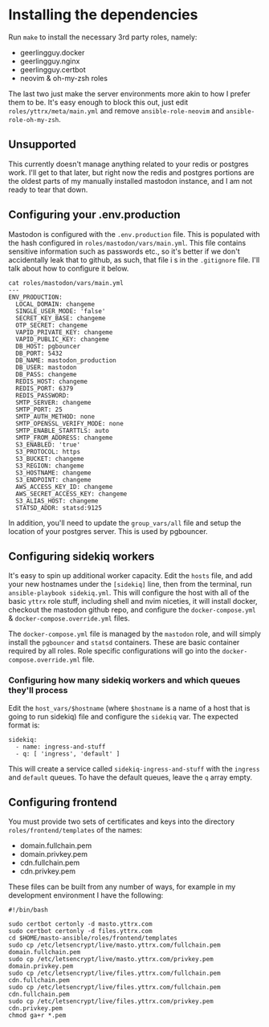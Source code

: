 # Installing the dependencies

Run `make` to install the necessary 3rd party roles, namely:
- geerlingguy.docker
- geerlingguy.nginx
- geerlingguy.certbot
- neovim & oh-my-zsh roles

The last two just make the server environments more akin to how I prefer them to be. It's easy enough to block this out, just edit `roles/yttrx/meta/main.yml` and remove `ansible-role-neovim` and `ansible-role-oh-my-zsh`.

## Unsupported

This currently doesn't manage anything related to your redis or postgres work.  I'll get to that later, but right now the redis and postgres portions are the oldest parts of my manually installed mastodon instance, and I am not ready to tear that down.

## Configuring your .env.production

Mastodon is configured with the `.env.production` file. This is populated with the hash configured in `roles/mastodon/vars/main.yml`.  This file contains sensitive information such as passwords etc., so it's better if we don't accidentally leak that to github, as such, that file i s in the `.gitignore` file.  I'll talk about how to configure it below.

```
cat roles/mastodon/vars/main.yml
---
ENV_PRODUCTION:
  LOCAL_DOMAIN: changeme
  SINGLE_USER_MODE: 'false'
  SECRET_KEY_BASE: changeme
  OTP_SECRET: changeme
  VAPID_PRIVATE_KEY: changeme
  VAPID_PUBLIC_KEY: changeme
  DB_HOST: pgbouncer
  DB_PORT: 5432
  DB_NAME: mastodon_production
  DB_USER: mastodon
  DB_PASS: changeme
  REDIS_HOST: changeme
  REDIS_PORT: 6379
  REDIS_PASSWORD:
  SMTP_SERVER: changeme
  SMTP_PORT: 25
  SMTP_AUTH_METHOD: none
  SMTP_OPENSSL_VERIFY_MODE: none
  SMTP_ENABLE_STARTTLS: auto
  SMTP_FROM_ADDRESS: changeme
  S3_ENABLED: 'true'
  S3_PROTOCOL: https
  S3_BUCKET: changeme
  S3_REGION: changeme
  S3_HOSTNAME: changeme
  S3_ENDPOINT: changeme
  AWS_ACCESS_KEY_ID: changeme
  AWS_SECRET_ACCESS_KEY: changeme
  S3_ALIAS_HOST: changeme
  STATSD_ADDR: statsd:9125
```

In addition, you'll need to update the `group_vars/all` file and setup the location of your postgres server. This is used by pgbouncer.

## Configuring sidekiq workers

It's easy to spin up additional worker capacity.  Edit the `hosts` file, and add your new hostnames under the `[sidekiq]` line, then from the terminal, run `ansible-playbook sidekiq.yml`.  This will configure the host with all of the basic `yttrx` role stuff, including shell and nvim niceties, it will install docker, checkout the mastodon github repo, and configure the `docker-compose.yml` & `docker-compose.override.yml` files.

The `docker-compose.yml` file is managed by the `mastodon` role, and will simply install the `pgbouncer` and `statsd` containers. These are basic container required by all roles.  Role specific configurations will go into the `docker-compose.override.yml` file.

### Configuring how many sidekiq workers and which queues they'll process

Edit the `host_vars/$hostname` (where `$hostname` is a name of a host that is going to run sidekiq) file and configure the `sidekiq` var.  The expected format is:

```
sidekiq:
  - name: ingress-and-stuff
  - q: [ 'ingress', 'default' ]
```

This will create a service called `sidekiq-ingress-and-stuff` with the `ingress` and `default` queues.  To have the default queues, leave the `q` array empty.

## Configuring frontend

You must provide two sets of certificates and keys into the directory `roles/frontend/templates` of the names:
- domain.fullchain.pem
- domain.privkey.pem
- cdn.fullchain.pem
- cdn.privkey.pem

These files can be built from any number of ways, for example in my development environment I have the following:
```
#!/bin/bash

sudo certbot certonly -d masto.yttrx.com
sudo certbot certonly -d files.yttrx.com
cd $HOME/masto-ansible/roles/frontend/templates
sudo cp /etc/letsencrypt/live/masto.yttrx.com/fullchain.pem domain.fullchain.pem
sudo cp /etc/letsencrypt/live/masto.yttrx.com/privkey.pem domain.privkey.pem
sudo cp /etc/letsencrypt/live/files.yttrx.com/fullchain.pem cdn.fullchain.pem
sudo cp /etc/letsencrypt/live/files.yttrx.com/fullchain.pem cdn.fullchain.pem
sudo cp /etc/letsencrypt/live/files.yttrx.com/privkey.pem cdn.privkey.pem
chmod ga+r *.pem
```

